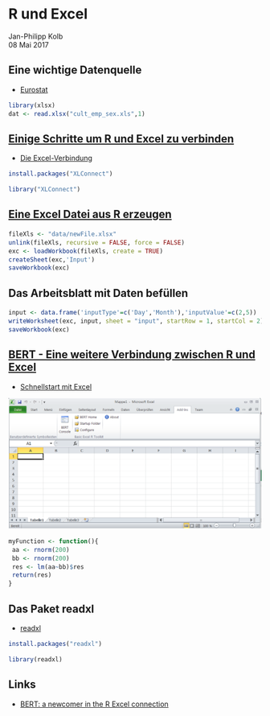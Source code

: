 # R und Excel
Jan-Philipp Kolb  
08 Mai 2017  



## Eine wichtige Datenquelle

- [Eurostat](http://appsso.eurostat.ec.europa.eu/nui/setupDownloads.do)


```r
library(xlsx)
dat <- read.xlsx("cult_emp_sex.xls",1)
```

## [Einige Schritte um R und Excel zu verbinden](http://www.milanor.net/blog/steps-connect-r-excel-xlconnect/)

- [Die Excel-Verbindung](https://www.r-bloggers.com/r-the-excel-connection/)


```r
install.packages("XLConnect")
```


```r
library("XLConnect")
```

## [Eine Excel Datei aus R erzeugen](http://www.milanor.net/blog/steps-connect-r-excel-xlconnect/)


```r
fileXls <- "data/newFile.xlsx"
unlink(fileXls, recursive = FALSE, force = FALSE)
exc <- loadWorkbook(fileXls, create = TRUE)
createSheet(exc,'Input')
saveWorkbook(exc)
```

## Das Arbeitsblatt mit Daten befüllen


```r
input <- data.frame('inputType'=c('Day','Month'),'inputValue'=c(2,5))
writeWorksheet(exc, input, sheet = "input", startRow = 1, startCol = 2)
saveWorkbook(exc)
```

## [BERT - Eine weitere Verbindung zwischen R und Excel](https://www.r-bloggers.com/bert-a-newcomer-in-the-r-excel-connection/)

- [Schnellstart mit Excel](https://bert-toolkit.com/bert-quick-start)

![](figure/BERTaddins.PNG)




```r
myFunction <- function(){
 aa <- rnorm(200)
 bb <- rnorm(200)
 res <- lm(aa~bb)$res
 return(res)
}
```



## Das Paket readxl

- [readxl](https://www.r-bloggers.com/get-data-out-of-excel-and-into-r-with-readxl/)


```r
install.packages("readxl")
```


```r
library(readxl)
```

## Links

- [BERT: a newcomer in the R Excel connection](https://www.r-bloggers.com/bert-a-newcomer-in-the-r-excel-connection/)

